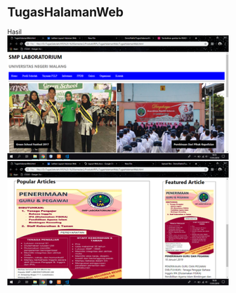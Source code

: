 # TugasHalamanWeb
Hasil
![alt text](https://github.com/DemsiRakhi/TugasHalamanWeb/blob/master/Hasil.PNG)
![alt text](https://github.com/DemsiRakhi/TugasHalamanWeb/blob/master/Hasil2.PNG)
